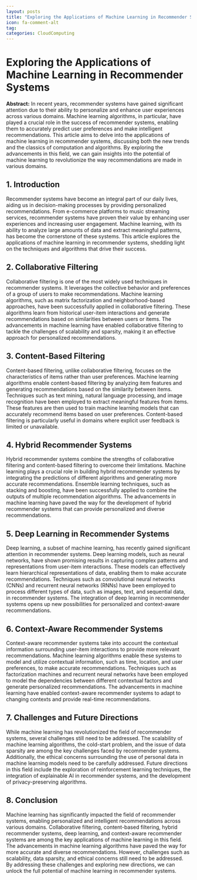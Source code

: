 ```yaml
---
layout: posts
title: "Exploring the Applications of Machine Learning in Recommender Systems"
icon: fa-comment-alt
tag:      
categories: CloudComputing
---
```



# Exploring the Applications of Machine Learning in Recommender Systems

**Abstract:**
In recent years, recommender systems have gained significant attention due to their ability to personalize and enhance user experiences across various domains. Machine learning algorithms, in particular, have played a crucial role in the success of recommender systems, enabling them to accurately predict user preferences and make intelligent recommendations. This article aims to delve into the applications of machine learning in recommender systems, discussing both the new trends and the classics of computation and algorithms. By exploring the advancements in this field, we can gain insights into the potential of machine learning to revolutionize the way recommendations are made in various domains.

## 1. Introduction
Recommender systems have become an integral part of our daily lives, aiding us in decision-making processes by providing personalized recommendations. From e-commerce platforms to music streaming services, recommender systems have proven their value by enhancing user experiences and increasing user engagement. Machine learning, with its ability to analyze large amounts of data and extract meaningful patterns, has become the cornerstone of these systems. This article explores the applications of machine learning in recommender systems, shedding light on the techniques and algorithms that drive their success.

## 2. Collaborative Filtering
Collaborative filtering is one of the most widely used techniques in recommender systems. It leverages the collective behavior and preferences of a group of users to make recommendations. Machine learning algorithms, such as matrix factorization and neighborhood-based approaches, have been successfully applied in collaborative filtering. These algorithms learn from historical user-item interactions and generate recommendations based on similarities between users or items. The advancements in machine learning have enabled collaborative filtering to tackle the challenges of scalability and sparsity, making it an effective approach for personalized recommendations.

## 3. Content-Based Filtering
Content-based filtering, unlike collaborative filtering, focuses on the characteristics of items rather than user preferences. Machine learning algorithms enable content-based filtering by analyzing item features and generating recommendations based on the similarity between items. Techniques such as text mining, natural language processing, and image recognition have been employed to extract meaningful features from items. These features are then used to train machine learning models that can accurately recommend items based on user preferences. Content-based filtering is particularly useful in domains where explicit user feedback is limited or unavailable.

## 4. Hybrid Recommender Systems
Hybrid recommender systems combine the strengths of collaborative filtering and content-based filtering to overcome their limitations. Machine learning plays a crucial role in building hybrid recommender systems by integrating the predictions of different algorithms and generating more accurate recommendations. Ensemble learning techniques, such as stacking and boosting, have been successfully applied to combine the outputs of multiple recommendation algorithms. The advancements in machine learning have paved the way for the development of hybrid recommender systems that can provide personalized and diverse recommendations.

## 5. Deep Learning in Recommender Systems
Deep learning, a subset of machine learning, has recently gained significant attention in recommender systems. Deep learning models, such as neural networks, have shown promising results in capturing complex patterns and representations from user-item interactions. These models can effectively learn hierarchical representations of data, enabling them to make accurate recommendations. Techniques such as convolutional neural networks (CNNs) and recurrent neural networks (RNNs) have been employed to process different types of data, such as images, text, and sequential data, in recommender systems. The integration of deep learning in recommender systems opens up new possibilities for personalized and context-aware recommendations.

## 6. Context-Aware Recommender Systems
Context-aware recommender systems take into account the contextual information surrounding user-item interactions to provide more relevant recommendations. Machine learning algorithms enable these systems to model and utilize contextual information, such as time, location, and user preferences, to make accurate recommendations. Techniques such as factorization machines and recurrent neural networks have been employed to model the dependencies between different contextual factors and generate personalized recommendations. The advancements in machine learning have enabled context-aware recommender systems to adapt to changing contexts and provide real-time recommendations.

## 7. Challenges and Future Directions
While machine learning has revolutionized the field of recommender systems, several challenges still need to be addressed. The scalability of machine learning algorithms, the cold-start problem, and the issue of data sparsity are among the key challenges faced by recommender systems. Additionally, the ethical concerns surrounding the use of personal data in machine learning models need to be carefully addressed. Future directions in this field include the exploration of reinforcement learning techniques, the integration of explainable AI in recommender systems, and the development of privacy-preserving algorithms.

## 8. Conclusion
Machine learning has significantly impacted the field of recommender systems, enabling personalized and intelligent recommendations across various domains. Collaborative filtering, content-based filtering, hybrid recommender systems, deep learning, and context-aware recommender systems are among the key applications of machine learning in this field. The advancements in machine learning algorithms have paved the way for more accurate and diverse recommendations. However, challenges such as scalability, data sparsity, and ethical concerns still need to be addressed. By addressing these challenges and exploring new directions, we can unlock the full potential of machine learning in recommender systems.